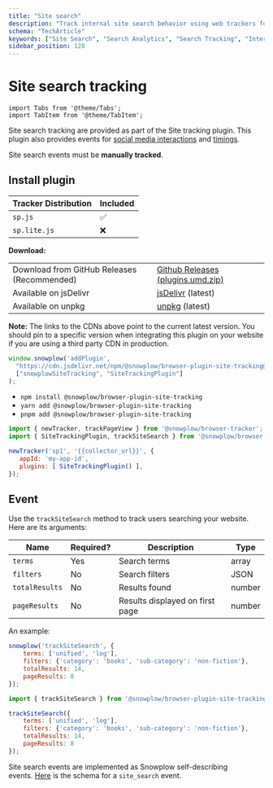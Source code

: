 ```yaml
---
title: "Site search"
description: "Track internal site search behavior using web trackers for content discovery analytics."
schema: "TechArticle"
keywords: ["Site Search", "Search Analytics", "Search Tracking", "Internal Search", "Search Events", "Search Behavior"]
sidebar_position: 120
---
```


# Site search tracking

```mdx-code-block
import Tabs from '@theme/Tabs';
import TabItem from '@theme/TabItem';
```

Site search tracking are provided as part of the Site tracking plugin. This plugin also provides events for [social media interactions](/docs/sources/trackers/web-trackers/tracking-events/social-media/index.md) and [timings](/docs/sources/trackers/web-trackers/tracking-events/timings/generic/index.md).

Site search events must be **manually tracked**.

## Install plugin

<Tabs groupId="platform" queryString>
  <TabItem value="js" label="JavaScript (tag)" default>

| Tracker Distribution | Included |
| -------------------- | -------- |
| `sp.js`              | ✅        |
| `sp.lite.js`         | ❌        |

**Download:**

<table className="has-fixed-layout"><tbody><tr><td>Download from GitHub Releases (Recommended)</td><td><a href="https://github.com/snowplow/snowplow-javascript-tracker/releases" target="_blank" rel="noreferrer noopener">Github Releases (plugins.umd.zip)</a></td></tr><tr><td>Available on jsDelivr</td><td><a href="https://cdn.jsdelivr.net/npm/@snowplow/browser-plugin-site-tracking@latest/dist/index.umd.min.js" target="_blank" rel="noreferrer noopener">jsDelivr</a> (latest)</td></tr><tr><td>Available on unpkg</td><td><a href="https://unpkg.com/@snowplow/browser-plugin-site-tracking@latest/dist/index.umd.min.js" target="_blank" rel="noreferrer noopener">unpkg</a> (latest)</td></tr></tbody></table>

**Note:** The links to the CDNs above point to the current latest version. You should pin to a specific version when integrating this plugin on your website if you are using a third party CDN in production.

```javascript
window.snowplow('addPlugin',
  "https://cdn.jsdelivr.net/npm/@snowplow/browser-plugin-site-tracking@latest/dist/index.umd.min.js",
  ["snowplowSiteTracking", "SiteTrackingPlugin"]
);
```

  </TabItem>
  <TabItem value="browser" label="Browser (npm)">

- `npm install @snowplow/browser-plugin-site-tracking`
- `yarn add @snowplow/browser-plugin-site-tracking`
- `pnpm add @snowplow/browser-plugin-site-tracking`

```javascript
import { newTracker, trackPageView } from '@snowplow/browser-tracker';
import { SiteTrackingPlugin, trackSiteSearch } from '@snowplow/browser-plugin-site-tracking';

newTracker('sp1', '{{collector_url}}', {
   appId: 'my-app-id',
   plugins: [ SiteTrackingPlugin() ],
});
```

  </TabItem>
</Tabs>

## Event

Use the `trackSiteSearch` method to track users searching your website. Here are its arguments:

| **Name**       | **Required?** | **Description**                 | **Type** |
| -------------- | ------------- | ------------------------------- | -------- |
| `terms`        | Yes           | Search terms                    | array    |
| `filters`      | No            | Search filters                  | JSON     |
| `totalResults` | No            | Results found                   | number   |
| `pageResults`  | No            | Results displayed on first page | number   |

An example:

<Tabs groupId="platform" queryString>
  <TabItem value="js" label="JavaScript (tag)" default>

```javascript
snowplow('trackSiteSearch', {
    terms: ['unified', 'log'],
    filters: {'category': 'books', 'sub-category': 'non-fiction'},
    totalResults: 14,
    pageResults: 8
});
```

  </TabItem>
  <TabItem value="browser" label="Browser (npm)">

```javascript
import { trackSiteSearch } from '@snowplow/browser-plugin-site-tracking';

trackSiteSearch({
    terms: ['unified', 'log'],
    filters: {'category': 'books', 'sub-category': 'non-fiction'},
    totalResults: 14,
    pageResults: 8
});
```

  </TabItem>
</Tabs>

Site search events are implemented as Snowplow self-describing events. [Here](https://github.com/snowplow/iglu-central/blob/master/schemas/com.snowplowanalytics.snowplow/site_search/jsonschema/1-0-0) is the schema for a `site_search` event.
